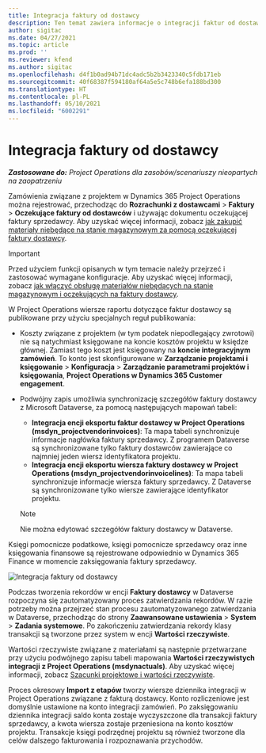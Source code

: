 ```yaml
---
title: Integracja faktury od dostawcy
description: Ten temat zawiera informacje o integracji faktur od dostawcy w Project Operations.
author: sigitac
ms.date: 04/27/2021
ms.topic: article
ms.prod: ''
ms.reviewer: kfend
ms.author: sigitac
ms.openlocfilehash: d4f1b0ad94b71dc4adc5b2b3423340c5fdb171eb
ms.sourcegitcommit: 40f68387f594180af64a5e5c748b6efa188bd300
ms.translationtype: HT
ms.contentlocale: pl-PL
ms.lasthandoff: 05/10/2021
ms.locfileid: "6002291"
---
```

# <a name="vendor-invoice-integration"></a>Integracja faktury od dostawcy

_**Zastosowane do:** Project Operations dla zasobów/scenariuszy nieopartych na zaopatrzeniu_

Zamówienia związane z projektem w Dynamics 365 Project Operations można rejestrować, przechodząc do **Rozrachunki z dostawcami** > **Faktury** > **Oczekujące faktury od dostawców** i używając dokumentu oczekującej faktury sprzedawcy. Aby uzyskać więcej informacji, zobacz [jak zakupić materiały niebędące na stanie magazynowym za pomocą oczekującej faktury dostawcy](../procurement/pending-vendor-invoices.md).

> [!IMPORTANT]
> Przed użyciem funkcji opisanych w tym temacie należy przejrzeć i zastosować wymagane konfiguracje. Aby uzyskać więcej informacji, zobacz [jak włączyć obsługę materiałów niebędących na stanie magazynowym i oczekujących na faktury dostawcy](../procurement/configure-materials-nonstocked.md).

W Project Operations wiersze raportu dotyczące faktur dostawcy są publikowane przy użyciu specjalnych reguł publikowania:

- Koszty związane z projektem (w tym podatek niepodlegający zwrotowi) nie są natychmiast księgowane na koncie kosztów projektu w księdze głównej. Zamiast tego koszt jest księgowany na **koncie integracyjnym zamówień**. To konto jest skonfigurowane w **Zarządzanie projektami i księgowanie** > **Konfiguracja** > **Zarządzanie parametrami projektów i księgowania**, **Project Operations w Dynamics 365 Customer engagement**.
- Podwójny zapis umożliwia synchronizację szczegółów faktury dostawcy z Microsoft Dataverse, za pomocą następujących mapowań tabeli:

     - **Integracja encji eksportu faktur dostawcy w Project Operations (msdyn_projectvendorinvoices)**: Ta mapa tabeli synchronizuje informacje nagłówka faktury sprzedawcy. Z programem Dataverse są synchronizowane tylko faktury dostawców zawierające co najmniej jeden wiersz identyfikatora projektu.
     - **Integracja encji eksportu wiersza faktury dostawcy w Project Operations (msdyn_projectvendorinvoicelines)**: Ta mapa tabeli synchronizuje informacje wiersza faktury sprzedawcy. Z Dataverse są synchronizowane tylko wiersze zawierające identyfikator projektu.

     > [!NOTE]
     > Nie można edytować szczegółów faktury dostawcy w Dataverse.

Księgi pomocnicze podatkowe, księgi pomocnicze sprzedawcy oraz inne księgowania finansowe są rejestrowane odpowiednio w Dynamics 365 Finance w momencie zaksięgowania faktury sprzedawcy.

![Integracja faktury od dostawcy](media/DW7VendorInvoice.png)

Podczas tworzenia rekordów w encji **Faktury dostawcy** w Dataverse rozpoczyna się zautomatyzowany proces zatwierdzania rekordów. W razie potrzeby można przejrzeć stan procesu zautomatyzowanego zatwierdzania w Dataverse, przechodząc do strony **Zaawansowane ustawienia** > **System** > **Zadania systemowe**. Po zakończeniu zatwierdzania rekordy klasy transakcji są tworzone przez system w encji **Wartości rzeczywiste**.

Wartości rzeczywiste związane z materiałami są następnie przetwarzane przy użyciu podwójnego zapisu tabeli mapowania **Wartości rzeczywistych integracji z Project Operations (msdynactuals)**. Aby uzyskać więcej informacji, zobacz [Szacunki projektowe i wartości rzeczywiste](resource-dual-write-estimates-actuals.md).

Proces okresowy **Import z etapów** tworzy wiersze dziennika integracji w Project Operations związane z fakturą dostawcy. Konto rozliczeniowe jest domyślnie ustawione na konto integracji zamówień. Po zaksięgowaniu dziennika integracji saldo konta zostaje wyczyszczone dla transakcji faktury sprzedawcy, a kwota wiersza zostaje przeniesiona na konto kosztów projektu. Transakcje księgi podrzędnej projektu są również tworzone dla celów dalszego fakturowania i rozpoznawania przychodów.
